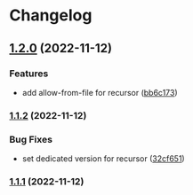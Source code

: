 # Changelog


## [1.2.0](https://github.com/muhlba91/pdns-container/compare/container/recursor/v1.1.2...container/recursor/v1.2.0) (2022-11-12)


### Features

* add allow-from-file for recursor ([bb6c173](https://github.com/muhlba91/pdns-container/commit/bb6c173c91b7c545a6101035cd4f6543472fc560))

### [1.1.2](https://github.com/muhlba91/pdns-container/compare/container/recursor/v1.1.1...container/recursor/v1.1.2) (2022-11-12)


### Bug Fixes

* set dedicated version for recursor ([32cf651](https://github.com/muhlba91/pdns-container/commit/32cf6518d8086cb5b658eaea82f13326689c669f))

### [1.1.1](https://github.com/muhlba91/pdns-container/compare/container/recursor/v1.1.0...container/recursor/v1.1.1) (2022-11-12)
